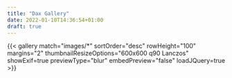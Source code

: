 ```yaml
---
title: "Dax Gallery"
date: 2022-01-10T14:36:54+01:00
draft: true
---
```


{{< gallery match="images/*" sortOrder="desc" rowHeight="100" margins="2" thumbnailResizeOptions="600x600 q90 Lanczos" showExif=true previewType="blur" embedPreview="false" loadJQuery=true >}}
